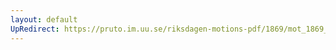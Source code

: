```yaml
---
layout: default
UpRedirect: https://pruto.im.uu.se/riksdagen-motions-pdf/1869/mot_1869__ak__293/mot_1869__ak__293-001.pdf
---
```

